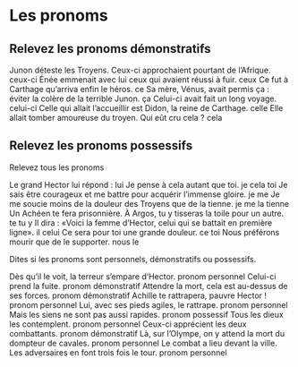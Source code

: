 # Les pronoms

## Relevez les pronoms démonstratifs

Junon déteste les Troyens. Ceux-ci approchaient pourtant de l’Afrique. ceux-ci
Énée emmenait avec lui ceux qui avaient réussi à fuir. ceux
Ce fut à Carthage qu’arriva enfin le héros. ce
Sa mère, Vénus, avait permis ça : éviter la colère de la terrible Junon. ça
Celui-ci avait fait un long voyage. celui-ci
Celle qui allait l’accueillir est Didon, la reine de Carthage. celle
Elle allait tomber amoureuse du troyen. Qui eût cru cela ? cela

## Relevez les pronoms possessifs

Relevez tous les pronoms

Le grand Hector lui répond : lui
Je pense à cela autant que toi. je cela toi
Je sais être courageux et me battre pour acquérir l’immense gloire. je me
Je me soucie moins de la douleur des Troyens que de la tienne. je me la tienne
Un Achéen te fera prisonnière. À Argos, tu y tisseras la toile pour un autre. te tu y
Il dira : «Voici la femme d’Hector, celui qui se battait en première ligne». il celui
Ce sera pour toi une grande douleur. ce toi
Nous préférons mourir que de le supporter. nous le


Dites si les pronoms sont personnels, démonstratifs ou possessifs.

Dès qu’il le voit, la terreur s’empare d’Hector. pronom personnel
Celui-ci prend la fuite. pronom démonstratif
Attendre la mort, cela est au-dessus de ses forces. pronom démonstratif
Achille te rattrapera, pauvre Hector ! pronom personnel
Lui, avec ses pieds agiles, le rattrape. pronom personnel
Mais les siens ne sont pas aussi rapides. pronom possessif
Tous les dieux les contemplent. pronom personnel
Ceux-ci apprécient les deux combattants. pronom démonstratif
Là, sur l’Olympe, on y attend la mort du dompteur de cavales. pronom personnel
Le combat a lieu devant la ville. Les adversaires en font trois fois le tour. pronom personnel